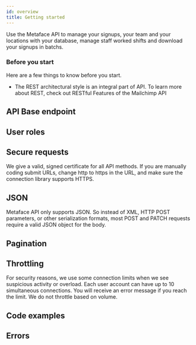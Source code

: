 ```yaml
---
id: overview
title: Getting started
---
```


Use the Metaface API to manage your signups, your team and your locations with your database,
manage staff worked shifts and download your signups in batchs.

### Before you start

Here are a few things to know before you start.

* The REST architectural style is an integral part of API. To learn more about REST, check out RESTful Features of the Mailchimp API

## API Base endpoint 



## User roles

## Secure requests

We give a valid, signed certificate for all API methods. If you are manually coding submit URLs, change http to https in the URL, and make sure the connection library supports HTTPS.

## JSON

Metaface API only supports JSON. So instead of XML, HTTP POST parameters, or other serialization formats, most POST and PATCH requests require a valid JSON object for the body.

## Pagination


## Throttling

For security reasons, we use some connection limits when we see suspicious activity or overload. Each user account can have up to 10 simultaneous connections. You will receive an error message if you reach the limit. We do not throttle based on volume.

## Code examples

## Errors

